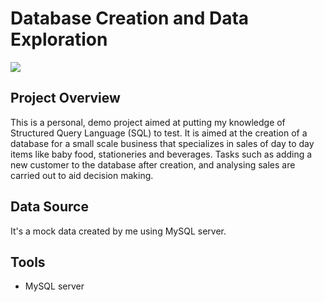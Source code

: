 # Database Creation and Data Exploration

![](creative_database.png)

## Project Overview
   This is a personal, demo project aimed at putting my knowledge of Structured Query Language (SQL) to test. It is aimed at the creation of a database for a small scale business that specializes in sales of day to day items like baby food, stationeries and beverages. Tasks such as adding a new customer to the database after creation, and analysing sales are carried out to aid decision making.

## Data Source
  It's a mock data created by me using MySQL server.

  ## Tools
  - MySQL server

  

  




